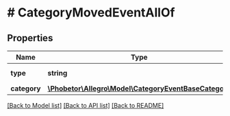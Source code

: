 # # CategoryMovedEventAllOf

## Properties

Name | Type | Description | Notes
------------ | ------------- | ------------- | -------------
**type** | **string** |  | [optional] [default to 'CATEGORY_MOVED']
**category** | [**\Phobetor\Allegro\Model\CategoryEventBaseCategory**](CategoryEventBaseCategory.md) |  |

[[Back to Model list]](../../README.md#models) [[Back to API list]](../../README.md#endpoints) [[Back to README]](../../README.md)

